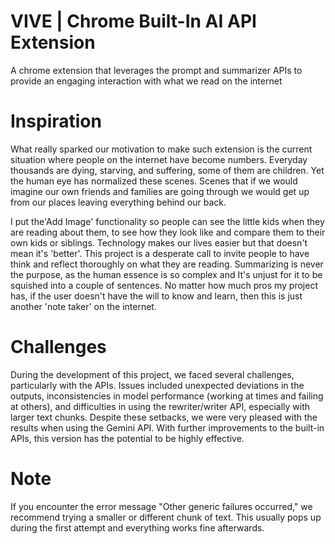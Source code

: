 # VIVE | Chrome Built-In AI API Extension

A chrome extension that leverages the prompt and summarizer APIs to provide an engaging interaction with what we read on the internet


# Inspiration
What really sparked our motivation to make such extension is the current situation where people on the internet have become numbers. Everyday thousands are dying, starving, and suffering, some of them are children. Yet the human eye has normalized these scenes. Scenes that if we would imagine our own friends and families are going through we would get up from our places leaving everything behind our back. 

I put the'Add Image' functionality so people can see the little kids when they are reading about them, to see how they look like and compare them to their own kids or siblings.
Technology makes our lives easier but that doesn't mean it's 'better'. This project is a desperate call to invite people to have think and reflect thoroughly on what they are reading. Summarizing is never the purpose, as the human essence is so complex and It's unjust for it to be squished into a couple of sentences. 
No matter how much pros my project has, if the user doesn't have the will to know and learn, then this is just another 'note taker' on the internet.

# Challenges
During the development of this project, we faced several challenges, particularly with the APIs. Issues included unexpected deviations in the outputs, inconsistencies in model performance (working at times and failing at others), and difficulties in using the rewriter/writer API, especially with larger text chunks. Despite these setbacks, we were very pleased with the results when using the Gemini API. With further improvements to the built-in APIs, this version has the potential to be highly effective.

# Note
If you encounter the error message "Other generic failures occurred," we recommend trying a smaller or different chunk of text. This usually pops up during the first attempt and everything works fine afterwards.



